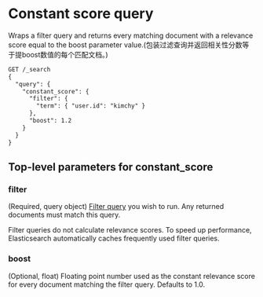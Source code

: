 # Constant score query
Wraps a filter query and returns every matching document with a relevance score equal to the boost parameter value.(包装过滤查询并返回相关性分数等于提boost数值的每个匹配文档。)
```txt
GET /_search
{
  "query": {
    "constant_score": {
      "filter": {
        "term": { "user.id": "kimchy" }
      },
      "boost": 1.2
    }
  }
}
```

##  Top-level parameters for constant_score
### filter
(Required, query object) [Filter query](./001.Boolean%20Query.md) you wish to run. Any returned documents must match this query.

Filter queries do not calculate relevance scores. To speed up performance, Elasticsearch automatically caches frequently used filter queries.

### boost
(Optional, float) Floating point number used as the constant relevance score for every document matching the filter query. Defaults to 1.0.